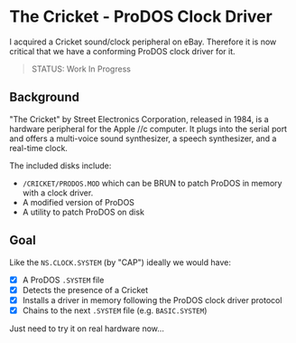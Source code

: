 # The Cricket - ProDOS Clock Driver

I acquired a Cricket sound/clock peripheral on eBay. Therefore it is now critical that we have a conforming ProDOS clock driver for it.

> STATUS: Work In Progress

## Background

"The Cricket" by Street Electronics Corporation, released in 1984, is a hardware peripheral for the Apple //c computer. It plugs into the serial port and offers a multi-voice sound synthesizer, a speech synthesizer, and a real-time clock.

The included disks include:
* `/CRICKET/PRODOS.MOD` which can be BRUN to patch ProDOS in memory with a clock driver.
* A modified version of ProDOS
* A utility to patch ProDOS on disk

## Goal

Like the `NS.CLOCK.SYSTEM` (by "CAP") ideally we would have:

* [x] A ProDOS `.SYSTEM` file
* [X] Detects the presence of a Cricket
* [x] Installs a driver in memory following the ProDOS clock driver protocol
* [x] Chains to the next `.SYSTEM` file (e.g. `BASIC.SYSTEM`)

Just need to try it on real hardware now...
